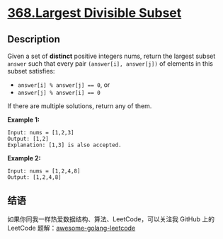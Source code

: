 # [368.Largest Divisible Subset][title]

## Description
Given a set of __distinct__ positive integers nums, return the largest subset `answer` such that every pair `(answer[i], answer[j])` of elements in this subset satisfies:
- `answer[i] % answer[j] == 0`, or
- `answer[j] % answer[i] == 0`

If there are multiple solutions, return any of them.

**Example 1:**

```
Input: nums = [1,2,3]
Output: [1,2]
Explanation: [1,3] is also accepted.
```

__Example 2:__

```
Input: nums = [1,2,4,8]
Output: [1,2,4,8]
```


## 结语

如果你同我一样热爱数据结构、算法、LeetCode，可以关注我 GitHub 上的 LeetCode 题解：[awesome-golang-leetcode][me]

[title]: https://leetcode.com/problems/largest-divisible-subset/
[me]: https://github.com/kylesliu/awesome-golang-algorithm
